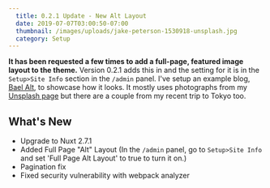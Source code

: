```yaml
---
  title: 0.2.1 Update - New Alt Layout
  date: 2019-07-07T03:00:50-07:00
  thumbnail: /images/uploads/jake-peterson-1530918-unsplash.jpg
  category: Setup
---
```

**It has been requested a few times to add a full-page, featured image layout to the theme.** Version 0.2.1 adds this in and the setting for it is in the `Setup>Site Info` section in the `/admin` panel. I've setup an example blog, [Bael Alt](https://bael-template-alt-layout.netlify.com/), to showcase how it looks. It mostly uses photographs from my [Unsplash page](https://unsplash.com/@jake101) but there are a couple from my recent trip to Tokyo too.

## What's New

* Upgrade to Nuxt 2.7.1
* Added Full Page "Alt" Layout (In the `/admin` panel, go to `Setup>Site Info` and set 'Full Page Alt Layout' to true to turn it on.)
* Pagination fix
* Fixed security vulnerability with webpack analyzer
